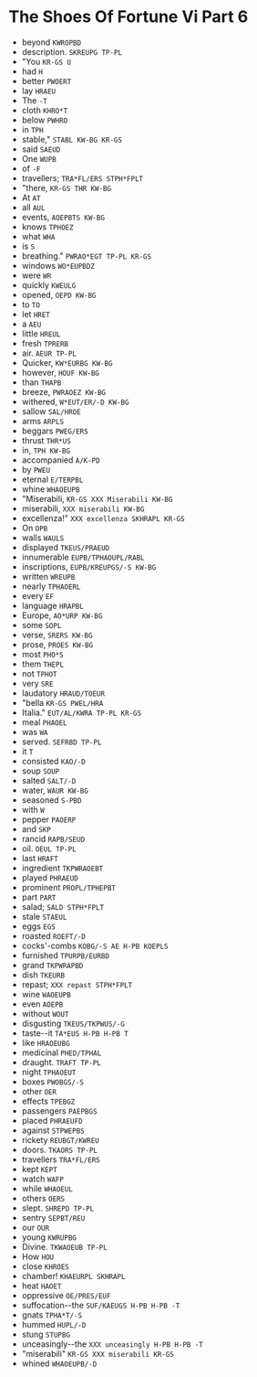 # The Shoes Of Fortune Vi Part 6

* beyond `KWROPBD`
* description. `SKREUPG TP-PL`
* "You `KR-GS U`
* had `H`
* better `PWOERT`
* lay `HRAEU`
* The `-T`
* cloth `KHRO*T`
* below `PWHRO`
* in `TPH`
* stable," `STABL KW-BG KR-GS`
* said `SAEUD`
* One `WUPB`
* of `-F`
* travellers; `TRA*FL/ERS STPH*FPLT`
* "there, `KR-GS THR KW-BG`
* At `AT`
* all `AUL`
* events, `AOEPBTS KW-BG`
* knows `TPHOEZ`
* what `WHA`
* is `S`
* breathing." `PWRAO*EGT TP-PL KR-GS`
* windows `WO*EUPBDZ`
* were `WR`
* quickly `KWEULG`
* opened, `OEPD KW-BG`
* to `TO`
* let `HRET`
* a `AEU`
* little `HREUL`
* fresh `TPRERB`
* air. `AEUR TP-PL`
* Quicker, `KW*EURBG KW-BG`
* however, `HOUF KW-BG`
* than `THAPB`
* breeze, `PWRAOEZ KW-BG`
* withered, `W*EUT/ER/-D KW-BG`
* sallow `SAL/HROE`
* arms `ARPLS`
* beggars `PWEG/ERS`
* thrust `THR*US`
* in, `TPH KW-BG`
* accompanied `A/K-PD`
* by `PWEU`
* eternal `E/TERPBL`
* whine `WHAOEUPB`
* "Miserabili, `KR-GS XXX Miserabili KW-BG`
* miserabili, `XXX miserabili KW-BG`
* excellenza!" `XXX excellenza SKHRAPL KR-GS`
* On `OPB`
* walls `WAULS`
* displayed `TKEUS/PRAEUD`
* innumerable `EUPB/TPHAOUPL/RABL`
* inscriptions, `EUPB/KREUPGS/-S KW-BG`
* written `WREUPB`
* nearly `TPHAOERL`
* every `EF`
* language `HRAPBL`
* Europe, `AO*URP KW-BG`
* some `SOPL`
* verse, `SRERS KW-BG`
* prose, `PROES KW-BG`
* most `PHO*S`
* them `THEPL`
* not `TPHOT`
* very `SRE`
* laudatory `HRAUD/TOEUR`
* "bella `KR-GS PWEL/HRA`
* Italia." `EUT/AL/KWRA TP-PL KR-GS`
* meal `PHAOEL`
* was `WA`
* served. `SEFRBD TP-PL`
* it `T`
* consisted `KAO/-D`
* soup `SOUP`
* salted `SALT/-D`
* water, `WAUR KW-BG`
* seasoned `S-PBD`
* with `W`
* pepper `PAOERP`
* and `SKP`
* rancid `RAPB/SEUD`
* oil. `OEUL TP-PL`
* last `HRAFT`
* ingredient `TKPWRAOEBT`
* played `PHRAEUD`
* prominent `PROPL/TPHEPBT`
* part `PART`
* salad; `SALD STPH*FPLT`
* stale `STAEUL`
* eggs `EGS`
* roasted `ROEFT/-D`
* cocks'-combs `KOBG/-S AE H-PB KOEPLS`
* furnished `TPURPB/EURBD`
* grand `TKPWRAPBD`
* dish `TKEURB`
* repast; `XXX repast STPH*FPLT`
* wine `WAOEUPB`
* even `AOEPB`
* without `WOUT`
* disgusting `TKEUS/TKPWUS/-G`
* taste--it `TA*EUS H-PB H-PB T`
* like `HRAOEUBG`
* medicinal `PHED/TPHAL`
* draught. `TRAFT TP-PL`
* night `TPHAOEUT`
* boxes `PWOBGS/-S`
* other `OER`
* effects `TPEBGZ`
* passengers `PAEPBGS`
* placed `PHRAEUFD`
* against `STPWEPBS`
* rickety `REUBGT/KWREU`
* doors. `TKAORS TP-PL`
* travellers `TRA*FL/ERS`
* kept `KEPT`
* watch `WAFP`
* while `WHAOEUL`
* others `OERS`
* slept. `SHREPD TP-PL`
* sentry `SEPBT/REU`
* our `OUR`
* young `KWRUPBG`
* Divine. `TKWAOEUB TP-PL`
* How `HOU`
* close `KHROES`
* chamber! `KHAEURPL SKHRAPL`
* heat `HAOET`
* oppressive `OE/PRES/EUF`
* suffocation--the `SUF/KAEUGS H-PB H-PB -T`
* gnats `TPHA*T/-S`
* hummed `HUPL/-D`
* stung `STUPBG`
* unceasingly--the `XXX unceasingly H-PB H-PB -T`
* "miserabili" `KR-GS XXX miserabili KR-GS`
* whined `WHAOEUPB/-D`
